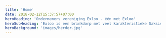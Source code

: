 ```yaml
---
title: 'Home'
date: 2018-02-12T15:37:57+07:00
heroHeading: 'Ondernemers vereniging Exloo - één met Exloo'
heroSubHeading: 'Exloo is een brinkdorp met veel karakteristieke Saksische boerderijen. Het is een zeer toeristisch dorp met een prachtige natuur, volop goed aangegeven wandelpaden, mountainbike routes, etc. en een prima uitvalbasis om de omgeving te verkennen.'
heroBackground: 'images/herder.jpg'
---
```

